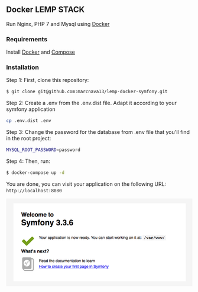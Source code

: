 ## Docker LEMP STACK

Run Nginx, PHP 7 and Mysql using [Docker]

### Requirements
Install [Docker] and [Compose]

### Installation

Step 1: First, clone this repository:

```bash
$ git clone git@github.com:marcnava13/lemp-docker-symfony.git
```

Step 2: Create a .env from the .env.dist file. Adapt it according to your symfony application

```bash
cp .env.dist .env
```

Step 3: Change the password for the database from .env file that you'll find in the root project:

```bash
MYSQL_ROOT_PASSWORD=password
```

Step 4: Then, run:

```bash
$ docker-compose up -d
```

You are done, you can visit your application on the following URL: `http://localhost:8080`

![](doc/images/welcome.png)

[Docker]:                      https://www.docker.io/
[Compose]:                     http://docs.docker.com/compose/install/